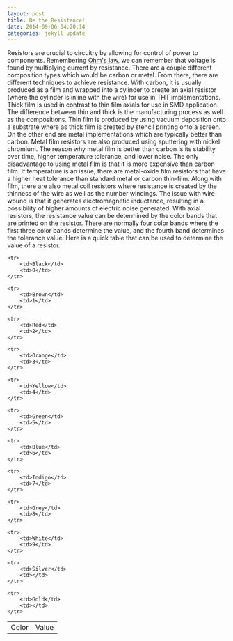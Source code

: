 ```yaml
---
layout: post
title: Be the Resistance!
date: 2014-09-06 04:20:14
categories: jekyll update
---
```

Resistors are crucial to circuitry by allowing for control of power to components. Remembering <a href="http://en.wikipedia.org/wiki/Ohm%27s_law">Ohm's law</a>, we can remember that voltage is found by multiplying current by resistance. There are a couple different composition types which would be carbon or metal. From there, there are different techniques to achieve resistance. With carbon, it is usually produced as a film and wrapped into a cylinder to create an axial resistor (where the cylinder is inline with the wire) for use in THT implementations. Thick film is used in contrast to thin film axials for use in SMD application. The difference between thin and thick is the manufacturing process as well as the compositions. Thin film is produced by using vacuum deposition onto a substrate where as thick film is created by stencil printing onto a screen. On the other end are metal implementations which are typically better than carbon. Metal film resistors are also produced using sputtering with nickel chromium. The reason why metal film is better than carbon is its stability over time, higher temperature tolerance, and lower noise. The only disadvantage to using metal film is that it is more expensive than carbon film. If temperature is an issue, there are metal-oxide film resistors that have a higher heat tolerance than standard metal or carbon thin-film. Along with film, there are also metal coil resistors where resistance is created by the thinness of the wire as well as the number windings. The issue with wire wound is that it generates electromagnetic inductance, resulting in a possibility of higher amounts of electric noise generated. 
With axial resistors, the resistance value can be determined by the color bands that are printed on the resistor. There are normally four color bands where the first three color bands determine the value, and the fourth band determines the tolerance value. Here is a quick table that can be used to determine the value of a resistor.
<table>
	<tr>
		<td>Color</td>
		<td>Value</td>
	</tr>
	
	<tr>
		<td>Black</td>
		<td>0</td>
	</tr>

	<tr>
		<td>Brown</td>
		<td>1</td>
	</tr>

	<tr>
		<td>Red</td>
		<td>2</td>
	</tr>

	<tr>
		<td>Orange</td>
		<td>3</td>
	</tr>

	<tr>
		<td>Yellow</td>
		<td>4</td>
	</tr>
	
	<tr>
		<td>Green</td>
		<td>5</td>
	</tr>

	<tr>
		<td>Blue</td>
		<td>6</td>
	</tr>
	
	<tr>
		<td>Indigo</td>
		<td>7</td>
	</tr>
	
	<tr>
		<td>Grey</td>
		<td>8</td>
	</tr>
	
	<tr>
		<td>White</td>
		<td>9</td>
	</tr>

	<tr>
		<td>Silver</td>
		<td></td>
	</tr>

	<tr>
		<td>Gold</td>
		<td></td>
	</tr>
</table>
